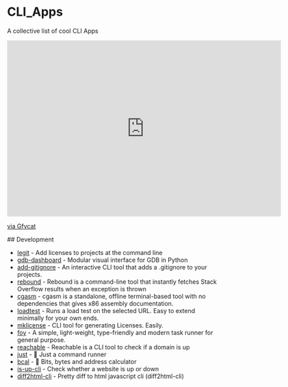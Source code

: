# CLI_Apps
A collective list of cool CLI Apps
<iframe src='https://gfycat.com/ifr/DependableTartIberianmidwifetoad' frameborder='0' scrolling='no' allowfullscreen width='640' height='412'></iframe><p> <a href="https://gfycat.com/dependabletartiberianmidwifetoad">via Gfycat</a></p>
## Development

- [legit](https://github.com/captainsafia/legit) - Add licenses to projects at the command line
- [gdb-dashboard](https://github.com/cyrus-and/gdb-dashboard) - Modular visual interface for GDB in Python
- [add-gitignore](https://github.com/TejasQ/add-gitignore) - An interactive CLI tool that adds a .gitignore to your projects.
- [rebound](https://github.com/shobrook/rebound) - Rebound is a command-line tool that instantly fetches Stack Overflow results when an exception is thrown
- [cgasm](https://github.com/bnagy/cgasm) - cgasm is a standalone, offline terminal-based tool with no dependencies that gives x86 assembly documentation.
- [loadtest](https://github.com/alexfernandez/loadtest) - Runs a load test on the selected URL. Easy to extend minimally for your own ends.
- [mklicense](https://github.com/cezaraugusto/mklicense) - CLI tool for generating Licenses. Easily.
- [foy](https://github.com/zaaack/foy) - A simple, light-weight, type-friendly and modern task runner for general purpose.
- [reachable](https://github.com/italolelis/reachable) - Reachable is a CLI tool to check if a domain is up
- [just](https://github.com/casey/just) - 🤖 Just a command runner
- [bcal](https://github.com/jarun/bcal) - 🔢 Bits, bytes and address calculator
- [is-up-cli](https://github.com/sindresorhus/is-up-cli) - Check whether a website is up or down
- [diff2html-cli](https://github.com/rtfpessoa/diff2html-cli) - Pretty diff to html javascript cli (diff2html-cli)
